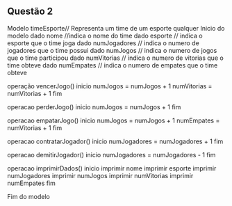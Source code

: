## Questão 2

Modelo timeEsporte// Representa um time de um esporte qualquer
Inicio do modelo 
    dado nome //indica o nome do time
    dado esporte // indica o esporte que o time joga 
    dado numJogadores // indica o numero de jogadores que o time possui
    dado numJogos // indica o numero de jogos que o time participou
    dado numVitorias // indica o numero de vitorias que o time obteve
    dado numEmpates // indica o numero de empates que o time obteve

operação vencerJogo()
inicio
    numJogos = numJogos + 1
    numVitorias = numVitorias + 1
fim

operacao perderJogo()
inicio
    numJogos = numJogos + 1
fim

operacao empatarJogo()
inicio
    numJogos = numJogos + 1
    numEmpates = numVitorias + 1
fim

operacao contratarJogador()
inicio
    numJogadores = numJogadores + 1
fim

operacao demitirJogador()
inicio
    numJogadores = numJogadores - 1
fim

operacao imprimirDados()
inicio
    imprimir nome
    imprimir esporte
    imprimir numJogadores 
    imprimir numJogos 
    imprimir numVitorias 
    imprimir numEmpates
fim

Fim do modelo
